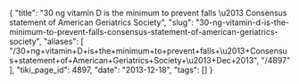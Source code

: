 {
    "title": "30 ng vitamin D is the minimum to prevent falls \u2013 Consensus statement of American Geriatrics Society",
    "slug": "30-ng-vitamin-d-is-the-minimum-to-prevent-falls-consensus-statement-of-american-geriatrics-society",
    "aliases": [
        "/30+ng+vitamin+D+is+the+minimum+to+prevent+falls+\u2013+Consensus+statement+of+American+Geriatrics+Society+\u2013+Dec+2013",
        "/4897"
    ],
    "tiki_page_id": 4897,
    "date": "2013-12-18",
    "tags": []
}